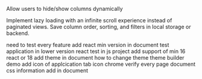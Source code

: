 Allow users to hide/show columns dynamically

<!-- Allow users to sort by multiple columns -->

Implement lazy loading with an infinite scroll experience instead of paginated views.
Save column order, sorting, and filters in local storage or backend.

<!-- clear sorting popup (important) -->

<!-- change theme code -->

<!-- row checkbox selection (single/all) (important) -->

<!-- column width (important) -->

need to test every feature
add react min version in document
test application in lower version react
test in js project
add support of min 16 react or 18
add theme in document how to change theme
theme builder
demo
add icon of applcication tab icon chrome
verify every page document
css information add in document